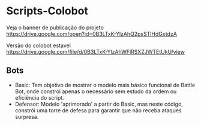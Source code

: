 # Scripts-Colobot

Veja o banner de publicação do projeto<br />
https://drive.google.com/open?id=0B3LTxK-YlzAhQ2psSTlHdGxtdzA

Versão do colobot estavel<br />
https://drive.google.com/file/d/0B3LTxK-YlzAhWFlRSXZJWTEtUkU/view

## Bots
* Basic: Tem objetivo de mostrar o modelo mais básico funcional de Battle Bot, onde constrói apenas o necessário sem estudo da ordem ou eficiência do script.
* Defensor: Modelo 'aprimorado' a partir do Basic, mas neste código, constrói uma torre de defesa para garantir que não receba ataques surpresa.
